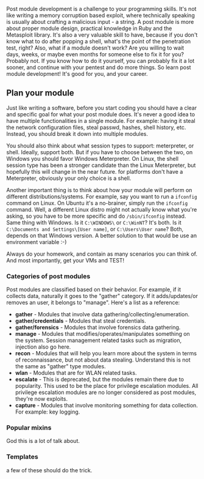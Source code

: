 Post module development is a challenge to your programming skills. It's not like writing a memory corruption based exploit, where technically speaking is usually about crafting a malicious input - a string. A post module is more about proper module design, practical knowledge in Ruby and the Metasploit library. It's also a very valuable skill to have, because if you don't know what to do after popping a shell, what's the point of the penetration test, right? Also, what if a module doesn't work? Are you willing to wait days, weeks, or maybe even months for someone else to fix it for you? Probably not. If you know how to do it yourself, you can probably fix it a lot sooner, and continue with your pentest and do more things. So learn post module development! It's good for you, and your career.

## Plan your module

Just like writing a software, before you start coding you should have a clear and specific goal for what your post module does. It's never a good idea to have multiple functionalities in a single module. For example: having it steal the network configuration files, steal passwd, hashes, shell history, etc. Instead, you should break it down into multiple modules.

You should also think about what session types to support: meterpreter, or shell. Ideally, support both. But if you have to choose between the two, on Windows you should favor Windows Meterpreter. On Linux, the shell session type has been a stronger candidate than the Linux Meterpreter, but hopefully this will change in the near future. for platforms don't have a Meterpreter, obviously your only choice is a shell.

Another important thing is to think about how your module will perform on different distributions/systems. For example, say you want to run a ```ifconfig``` command on Linux. On Ubuntu it's a no-brainer, simply run the ```ifconfig``` command. Well, a different Linux distro might not actually know what you're asking, so you have to be more specific and do ```/sbin/ifconfig``` instead. Same thing with Windows. Is it ```C:\WINDOWS\``` or ```C:\WinNT```? It's both. Is it ```C:\Documents and Settings\[User name]```, or ```C:\Users\User name```? Both, depends on that Windows version. A better solution to that would be use an environment variable :-)

Always do your homework, and contain as many scenarios you can think of. And most importantly, get your VMs and TEST!

### Categories of post modules

Post modules are classified based on their behavior. For example, if it collects data, naturally it goes to the "gather" category. If it adds/updates/or removes an user, it belongs to "manage". Here's a list as a reference:

* **gather** - Modules that involve data gathering/collecting/enumeration.
* **gather/credentials** - Modules that steal credentials.
* **gather/forensics** - Modules that involve forensics data gathering.
* **manage** - Modules that modifies/operates/manipulates something on the system. Session management related tasks such as migration, injection also go here.
* **recon** - Modules that will help you learn more about the system in terms of reconnaissance, but not about data stealing. Understand this is not the same as "gather" type modules.
* **wlan** - Modules that are for WLAN related tasks.
* **escalate** - This is deprecated, but the modules remain there due to popularity. This used to be the place for privilege escalation modules. All privilege escalation modules are no longer considered as post modules, they're now exploits.
* **capture** - Modules that involve monitoring something for data collection. For example: key logging.

### Popular mixins

God this is a lot of talk about.

### Templates

a few of these should do the trick.